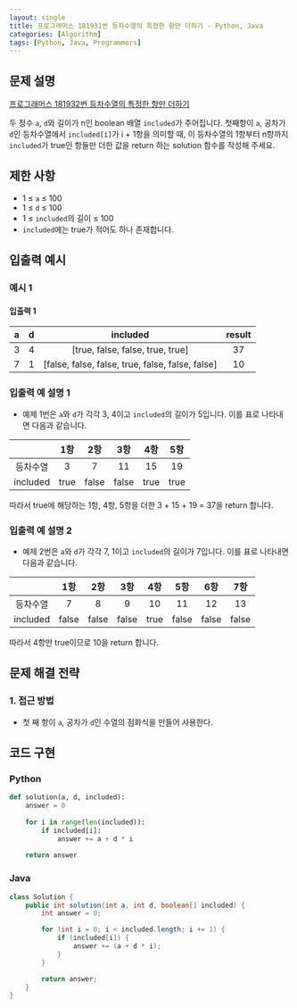 ```yaml
---
layout: single
title: 프로그래머스 181931번 등차수열의 특정한 항만 더하기 - Python, Java
categories: [Algorithm]
tags: [Python, Java, Programmers]
---
```


## 문제 설명
[프로그래머스 181932번 등차수열의 특정한 항만 더하기](https://school.programmers.co.kr/learn/courses/30/lessons/181931)

두 정수 `a`, `d`와 길이가 n인 boolean 배열 `included`가 주어집니다. 첫째항이 `a`, 공차가 `d`인 등차수열에서 `included[i]`가 i + 1항을 의미할 때, 이 등차수열의 1항부터 n항까지 `included`가 true인 항들만 더한 값을 return 하는 solution 함수를 작성해 주세요.

## 제한 사항
- 1 ≤ `a` ≤ 100
- 1 ≤ `d` ≤ 100
- 1 ≤ `included`의 길이 ≤ 100
- `included`에는 true가 적어도 하나 존재합니다.

## 입출력 예시

### 예시 1

#### 입출력 1

|  a  |  d  |              included              |result|
|:---:|:---:|:----------------------------------:|:---:|
|  3  |  4  | \[true, false, false, true, true\] |37|
|  7  |  1  |\[false, false, false, true, false, false, false\]|10|

### 입출력 예 설명 1

* 예제 1번은 `a`와 `d`가 각각 3, 4이고 `included`의 길이가 5입니다. 이를 표로 나타내면 다음과 같습니다.

|           |  1항   |   2항   |   3항   |  4항   |  5항   |
|:---------:|:-----:|:------:|:------:|:-----:|:-----:|
|   등차수열    |   3   |   7    |   11   |  15   |  19   |
| included  | true  | false  | false  | true  | true  |

따라서 true에 해당하는 1항, 4항, 5항을 더한 3 + 15 + 19 = 37을 return 합니다.

### 입출력 예 설명 2

* 예제 2번은 `a`와 `d`가 각각 7, 1이고 `included`의 길이가 7입니다. 이를 표로 나타내면 다음과 같습니다.

|           |   1항   |   2항   |   3항   |  4항   |   5항   |   6항   |   7항   |
|:---------:|:------:|:------:|:------:|:-----:|:------:|:------:|:------:|
|   등차수열    |   7    |   8    |   9    |  10   |   11   |   12   |   13   |
| included  | false  | false  | false  | true  | false  | false  | false  |

따라서 4항만 true이므로 10을 return 합니다.

## 문제 해결 전략

### 1. 접근 방법
- 첫 째 항이 `a`, 공차가 `d`인 수열의 점화식을 만들어 사용한다.

## 코드 구현

### Python

```python
def solution(a, d, included):
    answer = 0
    
    for i in range(len(included)):
        if included[i]:
            answer += a + d * i
    
    return answer
```

### Java

```java
class Solution {
    public int solution(int a, int d, boolean[] included) {
        int answer = 0;

        for (int i = 0; i < included.length; i += 1) {
            if (included[i]) {
                answer += (a + d * i);
            }
        }

        return answer;
    }
}
```